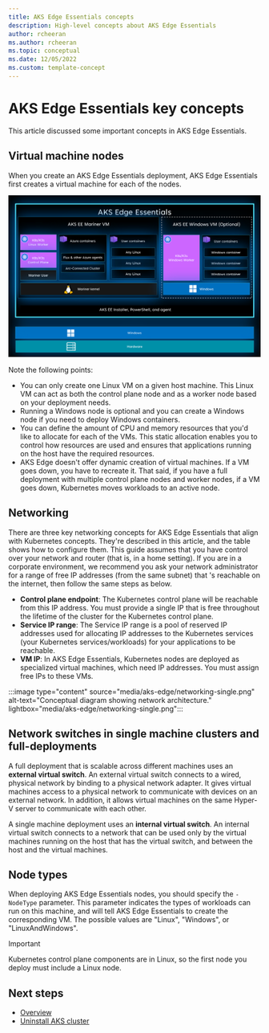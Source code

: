 ```yaml
---
title: AKS Edge Essentials concepts 
description: High-level concepts about AKS Edge Essentials 
author: rcheeran
ms.author: rcheeran
ms.topic: conceptual
ms.date: 12/05/2022
ms.custom: template-concept
---
```


# AKS Edge Essentials key concepts

This article discussed some important concepts in AKS Edge Essentials.

## Virtual machine nodes

When you create an AKS Edge Essentials deployment, AKS Edge Essentials first creates a virtual machine for each of the nodes. 

![Screenshot showing the the VMs in AKS Edge.](./media/aks-edge/aks-edge-vm.png)

Note the following points:

- You can only create one Linux VM on a given host machine. This Linux VM can act as both the control plane node and as a worker node based on your deployment needs.
- Running a Windows node is optional and you can create a Windows node if you need to deploy Windows containers. 
- You can define the amount of CPU and memory resources that you'd like to allocate for each of the VMs. This static allocation enables you to control how resources are used and ensures that applications running on the host have the required resources.
- AKS Edge doesn't offer dynamic creation of virtual machines. If a VM goes down, you have to recreate it. That said, if you have a full deployment with multiple control plane nodes and worker nodes, if a VM goes down, Kubernetes moves workloads to an active node. 


## Networking

There are three key networking concepts for AKS Edge Essentials that align with Kubernetes concepts. They're described in this article, and the table shows how to configure them. This guide assumes that you have control over your network and router (that is, in a home setting). If you are in a corporate environment, we recommend you ask your network administrator for a range of free IP addresses (from the same subnet) that 's reachable on the internet, then follow the same steps as below.

- **Control plane endpoint**: The Kubernetes control plane will be reachable from this IP address. You must provide a single IP that is free throughout the lifetime of the cluster for the Kubernetes control plane.
- **Service IP range**: The Service IP range is a pool of reserved IP addresses used for allocating IP addresses to the Kubernetes services (your Kubernetes services/workloads) for your applications to  be reachable.
- **VM IP**: In AKS Edge Essentials, Kubernetes nodes are deployed as specialized virtual machines, which need IP addresses. You must assign free IPs to these VMs.

:::image type="content" source="media/aks-edge/networking-single.png" alt-text="Conceptual diagram showing network architecture." lightbox="media/aks-edge/networking-single.png":::

## Network switches in single machine clusters and full-deployments

A full deployment that is scalable across different machines uses an **external virtual switch**. An external virtual switch connects to a wired, physical network by binding to a physical network adapter. It gives virtual machines access to a physical network to communicate with devices on an external network. In addition, it allows virtual machines on the same Hyper-V server to communicate with each other.

A single machine deployment uses an **internal virtual switch**. An internal virtual switch connects to a network that can be used only by the virtual machines running on the host that has the virtual switch, and between the host and the virtual machines.

## Node types

When deploying AKS Edge Essentials nodes, you should specify the `-NodeType` parameter. This parameter indicates the types of workloads can run on this machine, and will tell AKS Edge Essentials to create the corresponding VM. The possible values are "Linux", "Windows", or "LinuxAndWindows".

> [!IMPORTANT]
> Kubernetes control plane components are in Linux, so the first node you deploy must include a Linux node.

## Next steps

- [Overview](aks-edge-overview.md)
- [Uninstall AKS cluster](aks-edge-howto-uninstall.md)
